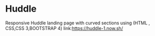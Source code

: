 # Huddle
 Responsive Huddle landing page with curved sections using (HTML , CSS,CSS 3,BOOTSTRAP 4)
 link:https://huddle-1.now.sh/
